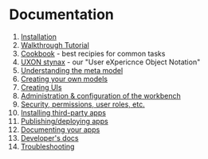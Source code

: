 # Documentation

1. [Installation](Installation/index.md)
2. [Walkthrough Tutorial](Tutorials/BookClub_walkthrough/index.md)
3. [Cookbook](Cookbook/index.md) - best recipies for common tasks
4. [UXON stynax](UXON/index.md) - our "User eXpericnce Object Notation"
5. [Understanding the meta model](understanding_the_metamodel/index.md)
6. [Creating your own models](creating_metamodels/index.md)
7. [Creating UIs](Creating_UIs/index.md)
8. [Administration & configuration of the workbench](Administration/index.md)
9. [Security, permissions, user roles, etc.](Security/index.md)
10. [Installing third-party apps](installing_apps/index.md)
11. [Publishing/deploying apps](publishing_apps/index.md)
12. [Documenting your apps](documentation/index.md)
13. [Developer's docs](developer_docs/index.md)
14. [Troubleshooting](Cookbook/Troubleshooting.md)